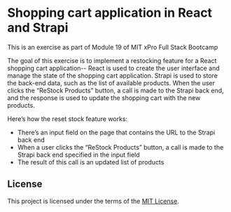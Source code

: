 # Shopping cart application in React and Strapi

This is an exercise as part of Module 19 of MIT xPro Full Stack Bootcamp

The goal of this exercise is to implement a restocking feature for a React shopping cart application-- React is used to create the user interface and manage the state of the shopping cart application. Strapi is used to store the back-end data, such as the list of available products. When the user clicks the “ReStock Products” button, a call is made to the Strapi back end, and the response is used to update the shopping cart with the new products. 

Here’s how the reset stock feature works:

- There’s an input field on the page that contains the URL to the Strapi back end
- When a user clicks the “ReStock Products” button, a call is made to the Strapi back end specified in the input field
- The result of this call is an updated list of products



## License

This project is licensed under the terms of the <a href="https://github.com/smolTypo/React-Shopping-Cart/blob/main/LICENSE">MIT License</a>.
